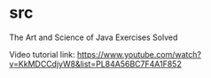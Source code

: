# src
The Art and Science of Java Exercises Solved

Video tutorial link: https://www.youtube.com/watch?v=KkMDCCdjyW8&list=PL84A56BC7F4A1F852
